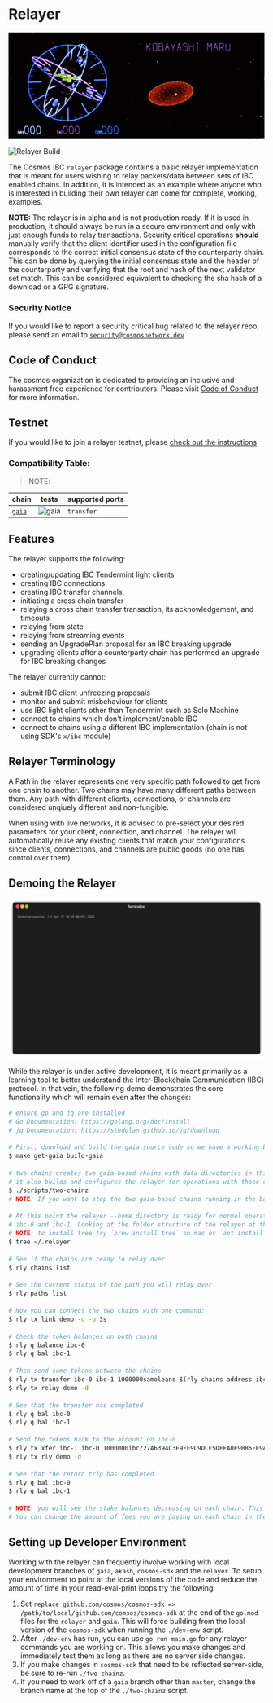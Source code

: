 # Relayer
![Relayer](./docs/images/github-repo-banner.gif)

![Relayer Build](https://github.com/cosmos/relayer/workflows/Build%20then%20run%20CI%20Chains/badge.svg)

The Cosmos IBC `relayer` package contains a basic relayer implementation that is
meant for users wishing to relay packets/data between sets of IBC enabled chains.
In addition, it is intended as an example where anyone who is interested in building 
their own relayer can come for complete, working, examples.

**NOTE:** The relayer is in alpha and is not production ready. If it is used in production, 
it should always be run in a secure environment and only with just enough funds to 
relay transactions. Security critical operations **should** manually verify that the
client identifier used in the configuration file corresponds to the correct initial 
consensus state of the counterparty chain. This can be done by querying the initial 
consensus state and the header of the counterparty and verifying that the root and
hash of the next validator set match. This can be considered equivalent to checking
the sha hash of a download or a GPG signature. 

### Security Notice

If you would like to report a security critical bug related to the relayer repo, please send an email to [`security@cosmosnetwork.dev`](mailto:security@cosmosnetwork.dev)

## Code of Conduct

The cosmos organization is dedicated to providing an inclusive and harassment free experience for contributors. Please visit [Code of Conduct](CODE_OF_CONDUCT.md) for more information.

## Testnet

If you would like to join a relayer testnet, please [check out the instructions](./testnets/README.md).

### Compatibility Table:

> NOTE: 

| chain | tests | supported ports |
|-------|--------|----------------|
| [`gaia`](https://github.com/cosmos/gaia) | ![gaia](https://github.com/cosmos/relayer/workflows/TESTING%20-%20gaia%20to%20gaia%20integration/badge.svg) | `transfer` |

## Features

The relayer supports the following:
- creating/updating IBC Tendermint light clients
- creating IBC connections
- creating IBC transfer channels.
- initiating a cross chain transfer
- relaying a cross chain transfer transaction, its acknowledgement, and timeouts
- relaying from state
- relaying from streaming events 
- sending an UpgradePlan proposal for an IBC breaking upgrade
- upgrading clients after a counterparty chain has performed an upgrade for IBC breaking changes

The relayer currently cannot:
- submit IBC client unfreezing proposals 
- monitor and submit misbehaviour for clients
- use IBC light clients other than Tendermint such as Solo Machine
- connect to chains which don't implement/enable IBC
- connect to chains using a different IBC implementation (chain is not using SDK's `x/ibc` module)

## Relayer Terminology

A Path in the relayer represents one very specific path followed to get from one chain to another. 
Two chains may have many different paths between them. Any path with different clients, connections,
or channels are considered unqiuely different and non-fungible. 

When using with live networks, it is advised to pre-select your desired parameters for your client, 
connection, and channel. The relayer will automatically reuse any existing clients that match your
configurations since clients, connections, and channels are public goods (no one has control over 
them). 

## Demoing the Relayer

![Demo](./docs/images/demo.gif)

While the relayer is under active development, it is meant primarily as a learning tool to better understand the Inter-Blockchain Communication (IBC) protocol. In that vein, the following demo demonstrates the core functionality which will remain even after the changes:

```bash
# ensure go and jq are installed 
# Go Documentation: https://golang.org/doc/install
# jq Documentation: https://stedolan.github.io/jq/download

# First, download and build the gaia source code so we have a working blockchain to test against
$ make get-gaia build-gaia

# two-chainz creates two gaia-based chains with data directories in this repo
# it also builds and configures the relayer for operations with those chains
$ ./scripts/two-chainz
# NOTE: If you want to stop the two gaia-based chains running in the background use `killall gaiad`

# At this point the relayer --home directory is ready for normal operations between
# ibc-0 and ibc-1. Looking at the folder structure of the relayer at this point is helpful
# NOTE: to install tree try `brew install tree` on mac or `apt install tree` on linux
$ tree ~/.relayer

# See if the chains are ready to relay over
$ rly chains list

# See the current status of the path you will relay over
$ rly paths list

# Now you can connect the two chains with one command:
$ rly tx link demo -d -o 3s

# Check the token balances on both chains
$ rly q balance ibc-0
$ rly q bal ibc-1

# Then send some tokens between the chains
$ rly tx transfer ibc-0 ibc-1 1000000samoleans $(rly chains address ibc-1)
$ rly tx relay demo -d

# See that the transfer has completed
$ rly q bal ibc-0
$ rly q bal ibc-1

# Send the tokens back to the account on ibc-0
$ rly tx xfer ibc-1 ibc-0 1000000ibc/27A6394C3F9FF9C9DCF5DFFADF9BB5FE9A37C7E92B006199894CF1824DF9AC7C $(rly ch addr ibc-0)
$ rly tx rly demo -d

# See that the return trip has completed
$ rly q bal ibc-0
$ rly q bal ibc-1

# NOTE: you will see the stake balances decreasing on each chain. This is to pay for fees
# You can change the amount of fees you are paying on each chain in the configuration.
```

## Setting up Developer Environment

Working with the relayer can frequently involve working with local development branches of `gaia`, `akash`, `cosmos-sdk` and the `relayer`. To setup your environment to point at the local versions of the code and reduce the amount of time in your read-eval-print loops try the following:

1. Set `replace github.com/cosmos/cosmos-sdk => /path/to/local/github.com/comsos/cosmos-sdk` at the end of the `go.mod` files for the `relayer` and `gaia`. This will force building from the local version of the `cosmos-sdk` when running the `./dev-env` script.
2. After `./dev-env` has run, you can use `go run main.go` for any relayer commands you are working on. This allows you make changes and immediately test them as long as there are no server side changes.
3. If you make changes in `cosmos-sdk` that need to be reflected server-side, be sure to re-run `./two-chainz`.
4. If you need to work off of a `gaia` branch other than `master`, change the branch name at the top of the `./two-chainz` script.
